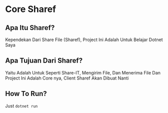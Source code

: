 ﻿# Core Sharef

## Apa Itu Sharef?
Kependekan Dari Share File (Sharef), Project Ini Adalah Untuk Belajar Dotnet Saya

## Apa Tujuan Dari Sharef?
Yaitu Adalah Untuk Seperti Share-IT, Mengirim File, Dan Menerima File
Dan Project Ini Adalah Core nya, Client Sharef Akan Dibuat Nanti

## How To Run?
Just ```dotnet run```